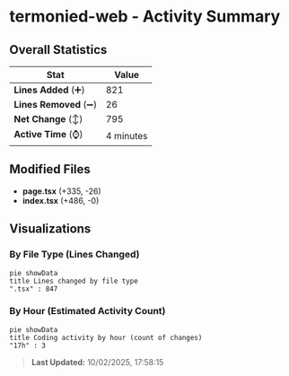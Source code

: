 # termonied-web - Activity Summary 

## Overall Statistics

| Stat                   | Value                                                             |
| ---------------------- | ----------------------------------------------------------------- |
| **Lines Added** (➕)   | 821                                          |
| **Lines Removed** (➖) | 26                                        |
| **Net Change** (↕)    | 795                |
| **Active Time** (⌚)   | 4 minutes |


## Modified Files
- **page.tsx** (+335, -26)
- **index.tsx** (+486, -0)

## Visualizations

### By File Type (Lines Changed)

```mermaid
pie showData
title Lines changed by file type
".tsx" : 847
```

### By Hour (Estimated Activity Count)

```mermaid
pie showData
title Coding activity by hour (count of changes)
"17h" : 3
```


> **Last Updated:** 10/02/2025, 17:58:15